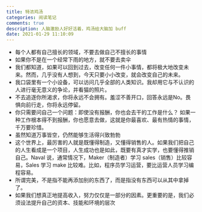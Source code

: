 ```yaml
---
title: 特浓鸡汤
categories: 阅读笔记
comments: true
description: 人脑激励人好好活着，鸡汤给大脑加 buff
date: 2021-01-29 11:10:09
---
```

- 每个人都有自己擅长的领域，不要去做自己不擅长的事情
- 如果你不是在一个经常下雨的地方，就不要去卖伞
- 我们都知道，如果可以回到过去，改变任何一件小事情，都将极大地改变未来。然而，几乎没有人想到，今天只要小小改变，就会改变自己的未来。
- 我口袋里有一个小设备，可以访问几乎全部的人类知识。我却用它与不认识的人进行毫无意义的争论，并看猫的照片。
- 不去追逐你所渴求，你将永远不会拥有。羞涩不善开口，回答永远是No。畏惧向前行走，你将永远停留。
- 你只需要问自己一个问题：即使没有报酬，你也会去干的工作是什么？ 如果一种工作根本得不到报酬，你也愿意去做，这就是你最喜欢、最有热情的事情，千万要珍惜。
- 虽然知道万事皆空，仍然能够生活得兴致勃勃
- 这个世界上，最厉害的人就是既懂得制造，又懂得销售的人。如果我们把自己的人生看成是一个项目，人生成功也是如此，既要有真才实学，也要懂得推销自己。Naval 说，通常情况下，Maker（制造者）学习 sales（销售）比较容易，Sales 学习 make 比较难。比如，程序员学习运营，要比运营人员学习编程容易。
- 所谓完美，不是指不能再添加别的东西了，而是指没有东西可以从其中拿掉了。
- 如果我们想真正地提高收入，努力仅仅是一部分的因素。更重要的是，我们必须设法提升自己的资本、技能和环境的层次
